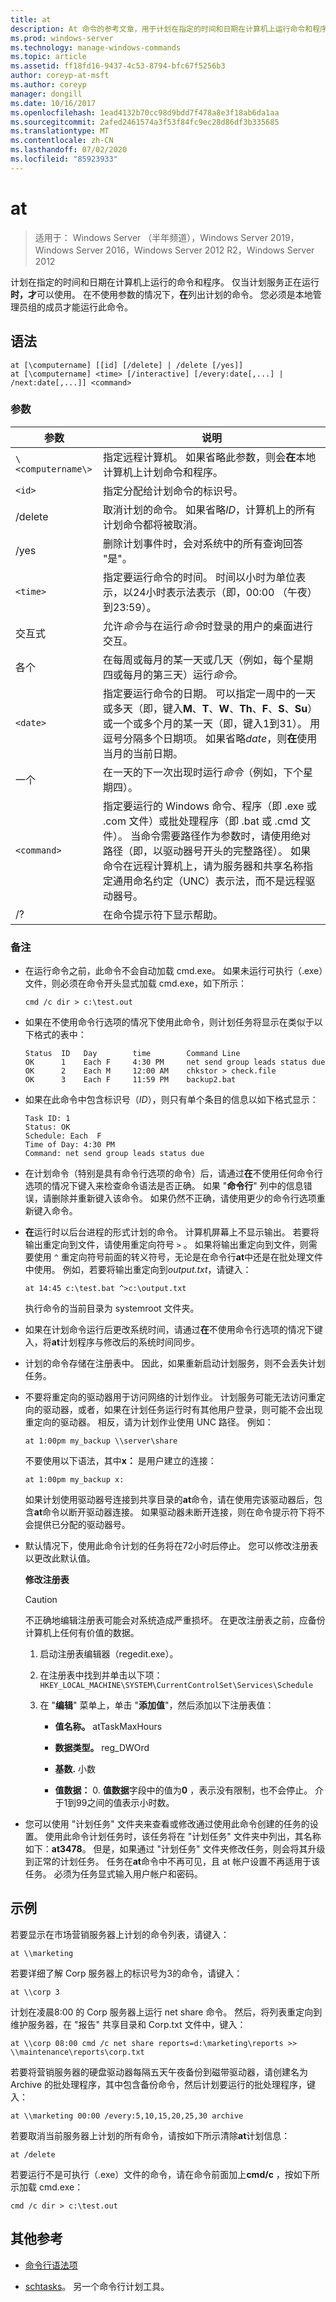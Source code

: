 ```yaml
---
title: at
description: At 命令的参考文章，用于计划在指定的时间和日期在计算机上运行命令和程序。
ms.prod: windows-server
ms.technology: manage-windows-commands
ms.topic: article
ms.assetid: ff18fd16-9437-4c53-8794-bfc67f5256b3
author: coreyp-at-msft
ms.author: coreyp
manager: dongill
ms.date: 10/16/2017
ms.openlocfilehash: 1ead4132b70cc98d9bdd7f478a8e3f18ab6da1aa
ms.sourcegitcommit: 2afed2461574a3f53f84fc9ec28d86df3b335685
ms.translationtype: MT
ms.contentlocale: zh-CN
ms.lasthandoff: 07/02/2020
ms.locfileid: "85923933"
---
```

# <a name="at"></a>at

> 适用于： Windows Server （半年频道），Windows Server 2019，Windows Server 2016，Windows Server 2012 R2，Windows Server 2012

计划在指定的时间和日期在计算机上运行的命令和程序。 仅当计划服务正在运行**时，才**可以使用。 在不使用参数的情况下，**在**列出计划的命令。 您必须是本地管理员组的成员才能运行此命令。

## <a name="syntax"></a>语法

```
at [\computername] [[id] [/delete] | /delete [/yes]]
at [\computername] <time> [/interactive] [/every:date[,...] | /next:date[,...]] <command>
```

### <a name="parameters"></a>参数

| 参数 | 说明 |
| --------- | ----------- |
| `\<computername\>` | 指定远程计算机。 如果省略此参数，则会**在**本地计算机上计划命令和程序。 |
| `<id>` | 指定分配给计划命令的标识号。 |
| /delete | 取消计划的命令。 如果省略*ID*，计算机上的所有计划命令都将被取消。 |
| /yes | 删除计划事件时，会对系统中的所有查询回答 "是"。 |
| `<time>` | 指定要运行命令的时间。 时间以小时为单位表示，以24小时表示法表示（即，00:00 （午夜）到23:59）。 |
| 交互式 | 允许*命令*与在运行*命令*时登录的用户的桌面进行交互。 |
| 各个 | 在每周或每月的某一天或几天（例如，每个星期四或每月的第三天）运行*命令*。 |
| `<date>` | 指定要运行命令的日期。 可以指定一周中的一天或多天（即，键入**M**、**T**、**W**、**Th**、**F**、**S**、**Su**）或一个或多个月的某一天（即，键入1到31）。 用逗号分隔多个日期项。 如果省略*date*，则**在**使用当月的当前日期。 |
| 一个 | 在一天的下一次出现时运行*命令*（例如，下个星期四）。 |
| `<command>` | 指定要运行的 Windows 命令、程序（即 .exe 或 .com 文件）或批处理程序（即 .bat 或 .cmd 文件）。 当命令需要路径作为参数时，请使用绝对路径（即，以驱动器号开头的完整路径）。 如果命令在远程计算机上，请为服务器和共享名称指定通用命名约定（UNC）表示法，而不是远程驱动器号。 |
| /? | 在命令提示符下显示帮助。 |

### <a name="remarks"></a>备注

- 在运行命令之前，此命令不会自动加载 cmd.exe。 如果未运行可执行（.exe）文件，则必须在命令开头显式加载 cmd.exe，如下所示：

    ```
    cmd /c dir > c:\test.out
    ```

- 如果在不使用命令行选项的情况下使用此命令，则计划任务将显示在类似于以下格式的表中：

    ```
    Status  ID   Day        time        Command Line
    OK      1    Each F     4:30 PM     net send group leads status due
    OK      2    Each M     12:00 AM    chkstor > check.file
    OK      3    Each F     11:59 PM    backup2.bat
    ```

- 如果在此命令中包含标识号（*ID*），则只有单个条目的信息以如下格式显示：

    ```
    Task ID: 1
    Status: OK
    Schedule: Each  F
    Time of Day: 4:30 PM
    Command: net send group leads status due
    ```

- 在计划命令（特别是具有命令行选项的命令）后，请通过**在**不使用任何命令行选项的情况下键入来检查命令语法是否正确。 如果 "**命令行**" 列中的信息错误，请删除并重新键入该命令。 如果仍然不正确，请使用更少的命令行选项重新键入命令。

- **在**运行时以后台进程的形式计划的命令。 计算机屏幕上不显示输出。 若要将输出重定向到文件，请使用重定向符号 `>` 。 如果将输出重定向到文件，则需要使用 `^` 重定向符号前面的转义符号，无论是在命令行**at**中还是在批处理文件中使用。 例如，若要将输出重定向到*output.txt*，请键入：

    ```
    at 14:45 c:\test.bat ^>c:\output.txt
    ```

    执行命令的当前目录为 systemroot 文件夹。

- 如果在计划命令运行后更改系统时间，请通过**在**不使用命令行选项的情况下键入，将**at**计划程序与修改后的系统时间同步。

- 计划的命令存储在注册表中。 因此，如果重新启动计划服务，则不会丢失计划任务。

- 不要将重定向的驱动器用于访问网络的计划作业。 计划服务可能无法访问重定向的驱动器，或者，如果在计划任务运行时有其他用户登录，则可能不会出现重定向的驱动器。 相反，请为计划作业使用 UNC 路径。 例如：

    ```
    at 1:00pm my_backup \\server\share
    ```

    不要使用以下语法，其中**x：** 是用户建立的连接：

    ```
    at 1:00pm my_backup x:
    ```

    如果计划使用驱动器号连接到共享目录的**at**命令，请在使用完该驱动器后，包含**at**命令以断开驱动器连接。 如果驱动器未断开连接，则在命令提示符下将不会提供已分配的驱动器号。

- 默认情况下，使用此命令计划的任务将在72小时后停止。 您可以修改注册表以更改此默认值。

    **修改注册表**

    > [!Caution]
    > 不正确地编辑注册表可能会对系统造成严重损坏。 在更改注册表之前，应备份计算机上任何有价值的数据。

    1. 启动注册表编辑器（regedit.exe）。

    2. 在注册表中找到并单击以下项：`HKEY_LOCAL_MACHINE\SYSTEM\CurrentControlSet\Services\Schedule`

    3. 在 "**编辑**" 菜单上，单击 "**添加值**"，然后添加以下注册表值：

        - **值名称。** atTaskMaxHours

        - **数据类型。** reg_DWOrd

        - **基数.** 小数

        - **值数据：** 0. **值数据**字段中的值为**0** ，表示没有限制，也不会停止。 介于1到99之间的值表示小时数。

- 您可以使用 "计划任务" 文件夹来查看或修改通过使用此命令创建的任务的设置。 使用此命令计划任务时，该任务将在 "计划任务" 文件夹中列出，其名称如下：**at3478**。 但是，如果通过 "计划任务" 文件夹修改任务，则会将其升级到正常的计划任务。 任务在**at**命令中不再可见，且 at 帐户设置不再适用于该任务。 必须为任务显式输入用户帐户和密码。

## <a name="examples"></a>示例

若要显示在市场营销服务器上计划的命令列表，请键入：

```
at \\marketing
```

若要详细了解 Corp 服务器上的标识号为3的命令，请键入：

```
at \\corp 3
```

计划在凌晨8:00 的 Corp 服务器上运行 net share 命令。 然后，将列表重定向到维护服务器，在 "报告" 共享目录和 Corp.txt 文件中，键入：

```
at \\corp 08:00 cmd /c net share reports=d:\marketing\reports >> \\maintenance\reports\corp.txt
```

若要将营销服务器的硬盘驱动器每隔五天午夜备份到磁带驱动器，请创建名为 Archive 的批处理程序，其中包含备份命令，然后计划要运行的批处理程序，键入：

```
at \\marketing 00:00 /every:5,10,15,20,25,30 archive
```

若要取消当前服务器上计划的所有命令，请按如下所示清除**at**计划信息：

```
at /delete
```

若要运行不是可执行（.exe）文件的命令，请在命令前面加上**cmd/c** ，按如下所示加载 cmd.exe：

```
cmd /c dir > c:\test.out
```

## <a name="additional-references"></a>其他参考

- [命令行语法项](command-line-syntax-key.md)

- [schtasks](schtasks.md)。 另一个命令行计划工具。
